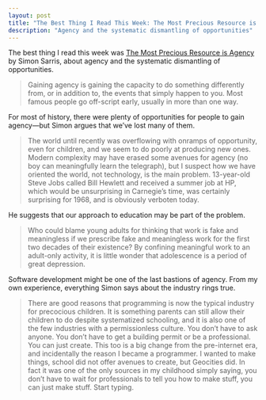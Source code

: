 ```yaml
---
layout: post
title: "The Best Thing I Read This Week: The Most Precious Resource is Agency"
description: "Agency and the systematic dismantling of opportunities"
---
```


The best thing I read this week was [The Most Precious Resource is Agency](https://map.simonsarris.com/p/the-most-precious-resource-is-agency) by Simon Sarris, about agency and the systematic dismantling of opportunities.

> Gaining agency is gaining the capacity to do something differently from, or in addition to, the events that simply happen to you. Most famous people go off-script early, usually in more than one way.

For most of history, there were plenty of opportunities for people to gain agency—but Simon argues that we’ve lost many of them.

> The world until recently was overflowing with onramps of opportunity, even for children, and we seem to do poorly at producing new ones. Modern complexity may have erased some avenues for agency (no boy can meaningfully learn the telegraph), but I suspect how we have oriented the world, not technology, is the main problem. 13-year-old Steve Jobs called Bill Hewlett and received a summer job at HP, which would be unsurprising in Carnegie’s time, was certainly surprising for 1968, and is obviously verboten today.

He suggests that our approach to education may be part of the problem.

> Who could blame young adults for thinking that work is fake and meaningless if we prescribe fake and meaningless work for the first two decades of their existence? By confining meaningful work to an adult-only activity, it is little wonder that adolescence is a period of great depression.

Software development might be one of the last bastions of agency. From my own experience, everything Simon says about the industry rings true.

> There are good reasons that programming is now the typical industry for precocious children. It is something parents can still allow their children to do despite systematized schooling, and it is also one of the few industries with a permissionless culture. You don’t have to ask anyone. You don’t have to get a building permit or be a professional. You can just create. This too is a big change from the pre-internet era, and incidentally the reason I became a programmer. I wanted to make things, school did not offer avenues to create, but Geocities did. In fact it was one of the only sources in my childhood simply saying, you don’t have to wait for professionals to tell you how to make stuff, you can just make stuff. Start typing.
